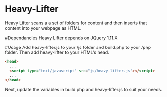 # Heavy-Lifter
Heavy Lifter scans a a set of folders for content and then inserts that content into your webpage as HTML.

#Dependancies
Heavy Lifter depends on JQuery 1.11.X

#Usage
Add heavy-lifter.js to your /js folder and build.php to your /php folder. Then add heavy-lifter to your HTML's head.

```HTML
<head>
  ...
  <script type="text/javascript" src="js/heavy-lifter.js"></script>
  ...
</head>
```

Next, update the variables in build.php and heavy-lifter.js to suit your needs.


